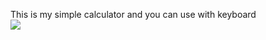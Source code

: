 This is my simple calculator
and you can use with keyboard<br/>
<img src="https://user-images.githubusercontent.com/62531925/104419964-8ea01300-55bc-11eb-9c23-8c21d2d5a17d.png"/>
